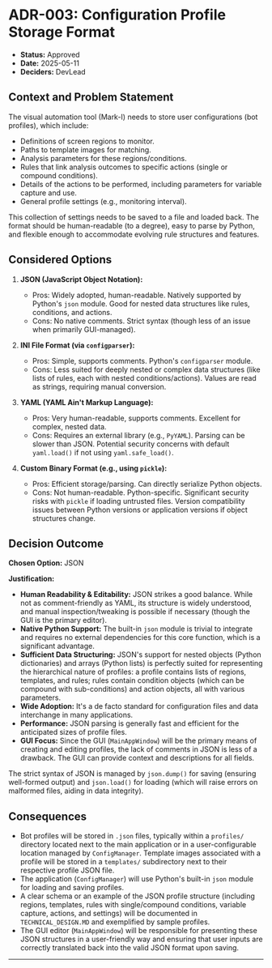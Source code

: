 # ADR-003: Configuration Profile Storage Format

*   **Status:** Approved
*   **Date:** 2025-05-11
*   **Deciders:** DevLead

## Context and Problem Statement

The visual automation tool (Mark-I) needs to store user configurations (bot profiles), which include:
*   Definitions of screen regions to monitor.
*   Paths to template images for matching.
*   Analysis parameters for these regions/conditions.
*   Rules that link analysis outcomes to specific actions (single or compound conditions).
*   Details of the actions to be performed, including parameters for variable capture and use.
*   General profile settings (e.g., monitoring interval).

This collection of settings needs to be saved to a file and loaded back. The format should be human-readable (to a degree), easy to parse by Python, and flexible enough to accommodate evolving rule structures and features.

## Considered Options

1.  **JSON (JavaScript Object Notation):**
    *   Pros: Widely adopted, human-readable. Natively supported by Python's `json` module. Good for nested data structures like rules, conditions, and actions.
    *   Cons: No native comments. Strict syntax (though less of an issue when primarily GUI-managed).

2.  **INI File Format (via `configparser`):**
    *   Pros: Simple, supports comments. Python's `configparser` module.
    *   Cons: Less suited for deeply nested or complex data structures (like lists of rules, each with nested conditions/actions). Values are read as strings, requiring manual conversion.

3.  **YAML (YAML Ain't Markup Language):**
    *   Pros: Very human-readable, supports comments. Excellent for complex, nested data.
    *   Cons: Requires an external library (e.g., `PyYAML`). Parsing can be slower than JSON. Potential security concerns with default `yaml.load()` if not using `yaml.safe_load()`.

4.  **Custom Binary Format (e.g., using `pickle`):**
    *   Pros: Efficient storage/parsing. Can directly serialize Python objects.
    *   Cons: Not human-readable. Python-specific. Significant security risks with `pickle` if loading untrusted files. Version compatibility issues between Python versions or application versions if object structures change.

## Decision Outcome

**Chosen Option:** JSON

**Justification:**
*   **Human Readability & Editability:** JSON strikes a good balance. While not as comment-friendly as YAML, its structure is widely understood, and manual inspection/tweaking is possible if necessary (though the GUI is the primary editor).
*   **Native Python Support:** The built-in `json` module is trivial to integrate and requires no external dependencies for this core function, which is a significant advantage.
*   **Sufficient Data Structuring:** JSON's support for nested objects (Python dictionaries) and arrays (Python lists) is perfectly suited for representing the hierarchical nature of profiles: a profile contains lists of regions, templates, and rules; rules contain condition objects (which can be compound with sub-conditions) and action objects, all with various parameters.
*   **Wide Adoption:** It's a de facto standard for configuration files and data interchange in many applications.
*   **Performance:** JSON parsing is generally fast and efficient for the anticipated sizes of profile files.
*   **GUI Focus:** Since the GUI (`MainAppWindow`) will be the primary means of creating and editing profiles, the lack of comments in JSON is less of a drawback. The GUI can provide context and descriptions for all fields.

The strict syntax of JSON is managed by `json.dump()` for saving (ensuring well-formed output) and `json.load()` for loading (which will raise errors on malformed files, aiding in data integrity).

## Consequences

*   Bot profiles will be stored in `.json` files, typically within a `profiles/` directory located next to the main application or in a user-configurable location managed by `ConfigManager`. Template images associated with a profile will be stored in a `templates/` subdirectory next to their respective profile JSON file.
*   The application (`ConfigManager`) will use Python's built-in `json` module for loading and saving profiles.
*   A clear schema or an example of the JSON profile structure (including regions, templates, rules with single/compound conditions, variable capture, actions, and settings) will be documented in `TECHNICAL_DESIGN.MD` and exemplified by sample profiles.
*   The GUI editor (`MainAppWindow`) will be responsible for presenting these JSON structures in a user-friendly way and ensuring that user inputs are correctly translated back into the valid JSON format upon saving.

---